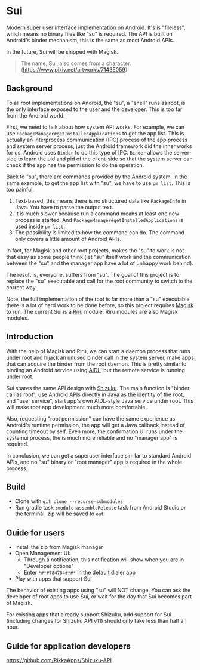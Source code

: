 # Sui

Modern super user interface implementation on Android. It's is "fileless", which means no binary files like "su" is required. The API is built on Android's binder mechanism, this is the same as most Android APIs.

In the future, Sui will be shipped with Magisk.

> The name, Sui, also comes from a character. (<https://www.pixiv.net/artworks/71435059>)

## Background

To all root implementations on Android, the "su", a "shell" runs as root, is the only interface exposed to the user and the developer. This is too far from the Android world.

First, we need to talk about how system API works. For example, we can use `PackageManager#getInstalledApplications` to get the app list. This is actually an interprocess communication (IPC) process of the app process and system server process, just the Android framework did the inner works for us. Android uses `Binder` to do this type of IPC. `Binder` allows the server-side to learn the uid and pid of the client-side so that the system server can check if the app has the permission to do the operation.

Back to "su", there are commands provided by the Android system. In the same example, to get the app list with "su", we have to use `pm list`. This is too painful.

1. Text-based, this means there is no structured data like `PackageInfo` in Java. You have to parse the output text.
2. It is much slower because run a command means at least one new process is started. And `PackageManager#getInstalledApplications` is used inside `pm list`.
3. The possibility is limited to how the command can do. The command only covers a little amount of Android APIs.

In fact, for Magisk and other root projects, makes the "su" to work is not that easy as some people think (let "su" itself work and the communication between the "su" and the manager app have a lot of unhappy work behind).

The result is, everyone, suffers from "su". The goal of this project is to replace the "su" executable and call for the root community to switch to the correct way.

Note, the full implementation of the root is far more than a "su" executable, there is a lot of hard work to be done before, so this project requires [Magisk](https://github.com/topjohnwu/Magisk/) to run. The current Sui is a [Riru](https://github.com/RikkaApps/Riru) module, Riru modules are also Magisk modules.

## Introduction

With the help of Magisk and Riru, we can start a daemon process that runs under root and hijack an unused binder call in the system server, make apps that can acquire the binder from the root daemon. This is pretty similar to binding an Android service using [AIDL](https://developer.android.com/guide/components/aidl), but the remote service is running under root.

Sui shares the same API design with [Shizuku](https://github.com/RikkaApps/Shizuku). The main function is "binder call as root", use Android APIs directly in Java as the identity of the root, and "user service", start app's own AIDL-style Java service under root. This will make root app development much more comfortable.

Also, requesting "root permission" can have the same experience as Android's runtime permission, the app will get a Java callback instead of counting timeout by self. Even more, the confirmation UI runs under the systemui process, the is much more reliable and no "manager app" is required.

In conclusion, we can get a superuser interface similar to standard Android APIs, and no "su" binary or "root manager" app is required in the whole process.

## Build

* Clone with `git clone --recurse-submodules`
* Run gradle task `:module:assembleRelease` task from Android Studio or the terminal, zip will be saved to `out`

## Guide for users

* Install the zip from Magisk manager
* Open Management UI:
  - Through a notification, this notification will show when you are in "Developer options"
  - Enter `*#*#784784#*#*` in the default dialer app
* Play with apps that support Sui

The behavior of existing apps using "su" will NOT change. You can ask the developer of root apps to use Sui, or wait for the day that Sui becomes part of Magisk.

For existing apps that already support Shizuku, add support for Sui (including changes for Shizuku API v11) should only take less than half an hour.

## Guide for application developers

https://github.com/RikkaApps/Shizuku-API
